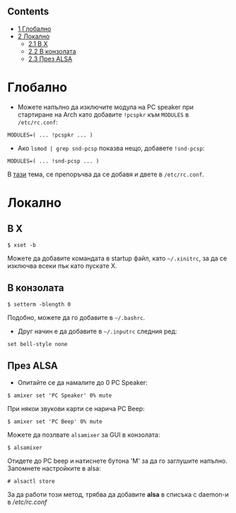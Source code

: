 ## Contents

*   [1 Глобално](#.D0.93.D0.BB.D0.BE.D0.B1.D0.B0.D0.BB.D0.BD.D0.BE)
*   [2 Локално](#.D0.9B.D0.BE.D0.BA.D0.B0.D0.BB.D0.BD.D0.BE)
    *   [2.1 В X](#.D0.92_X)
    *   [2.2 В конзолата](#.D0.92_.D0.BA.D0.BE.D0.BD.D0.B7.D0.BE.D0.BB.D0.B0.D1.82.D0.B0)
    *   [2.3 През ALSA](#.D0.9F.D1.80.D0.B5.D0.B7_ALSA)

# Глобално

*   Можете напълно да изключите модула на PC speaker при стартиране на Arch като добавите `!pcspkr` към `MODULES` в `/etc/rc.conf`:

```
MODULES=( ... !pcspkr ... )

```

*   Ако `lsmod | grep snd-pcsp` показва нещо, добавете `!snd-pcsp`:

```
MODULES=( ... !snd-pcsp ... )

```

В [тази](https://bbs.archlinux.org/viewtopic.php?pid=557665#p557665) тема, се препоръчва да се добавя и двете в `/etc/rc.conf`.

# Локално

## В X

```
$ xset -b

```

Можете да добавите командата в startup файл, като `~/.xinitrc`, за да се изключва всеки пък като пускате X.

## В конзолата

```
$ setterm -blength 0

```

Подобно, можете да го добавите в `~/.bashrc`.

*   Друг начин е да добавите в `~/.inputrc` следния ред:

```
set bell-style none

```

## През ALSA

*   Опитайте се да намалите до 0 PC Speaker:

```
$ amixer set 'PC Speaker' 0% mute

```

При някои звукови карти се нарича PC Beep:

```
$ amixer set 'PC Beep' 0% mute

```

Можете да позлвате `alsamixer` за GUI в конзолата:

```
$ alsamixer

```

Отидете до PC beep и натиснете бутона 'M' за да го заглушите напълно. Запомнете настройките в alsa:

```
# alsactl store

```

За да работи този метод, трябва да добавите **alsa** в списъка с daemon-и в */etc/rc.conf*